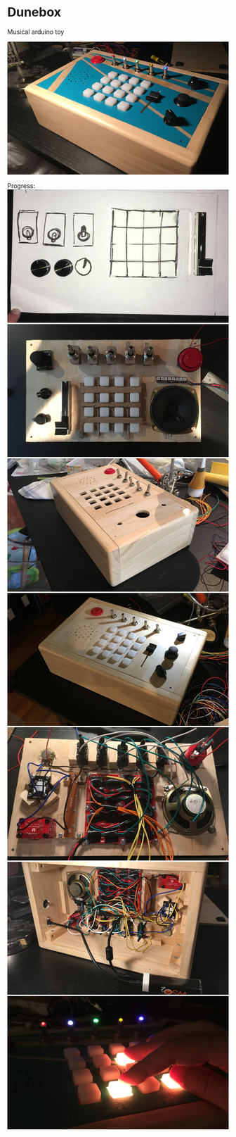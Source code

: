 # Dunebox
Musical arduino toy

![Progress 07](https://raw.githubusercontent.com/aroille/dunebox/master/progress/07.jpg)

Progress:
![Progress 00](https://raw.githubusercontent.com/aroille/dunebox/master/progress/00.jpg)
![Progress 01](https://raw.githubusercontent.com/aroille/dunebox/master/progress/01.jpg)
![Progress 02](https://raw.githubusercontent.com/aroille/dunebox/master/progress/02.jpg)
![Progress 03](https://raw.githubusercontent.com/aroille/dunebox/master/progress/03.jpg)
![Progress 04](https://raw.githubusercontent.com/aroille/dunebox/master/progress/04.jpg)
![Progress 05](https://raw.githubusercontent.com/aroille/dunebox/master/progress/05.jpg)
![Progress 06](https://raw.githubusercontent.com/aroille/dunebox/master/progress/06.jpg)

